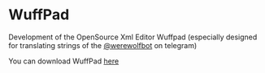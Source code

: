 # WuffPad
Development of the OpenSource Xml Editor Wuffpad (especially designed for translating strings of the [@werewolfbot](https://t.me/werewolfbot) on telegram)

You can download WuffPad [here](http://www.meyer-alpers.de/florian/WuffPad/WuffPad.zip)
